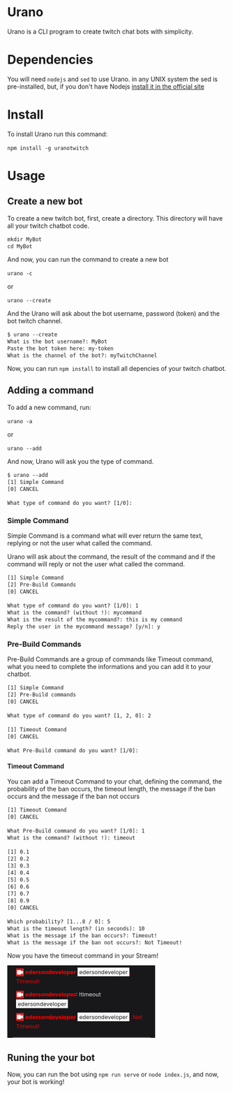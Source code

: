 # Urano

Urano is a CLI program to create twitch chat bots with simplicity.

# Dependencies

You will need `nodejs` and `sed` to use Urano. in any UNIX system the sed is pre-installed, but, if you don't have Nodejs [install it in the official site](https://nodejs.org/en/)

# Install

To install Urano run this command:

`npm install -g uranotwitch`

# Usage

## Create a new bot

To create a new twitch bot, first, create a directory. This directory will have all your twitch chatbot code.

```
mkdir MyBot
cd MyBot
```

And now, you can run the command to create a new bot

`urano -c`

or

`urano --create`

And the Urano will ask about the bot username, password (token) and the bot twitch channel.

```
$ urano --create
What is the bot username?: MyBot
Paste the bot token here: my-token
What is the channel of the bot?: myTwitchChannel
```

Now, you can run `npm install` to install all depencies of your twitch chatbot.

## Adding a command

To add a new command, run:

`urano -a`

or

`urano --add`

And now, Urano will ask you the type of command.

```
$ urano --add
[1] Simple Command
[0] CANCEL

What type of command do you want? [1/0]:
```

### Simple Command

Simple Command is a command what will ever return the same text, replying or not the user what called the command.

Urano will ask about the command, the result of the command and if the command will reply or not the user what called the command.

```
[1] Simple Command
[2] Pre-Build Commands
[0] CANCEL

What type of command do you want? [1/0]: 1
What is the command? (without !): mycommand
What is the result of the mycommand?: this is my command
Reply the user in the mycommand message? [y/n]: y
```

### Pre-Build Commands

Pre-Build Commands are a group of commands like Timeout command, what you need to complete the informations and you can add it to your chatbot.

```
[1] Simple Command
[2] Pre-Build commands
[0] CANCEL

What type of command do you want? [1, 2, 0]: 2

[1] Timeout Command
[0] CANCEL

What Pre-Build command do you want? [1/0]:
```

#### Timeout Command

You can add a Timeout Command to your chat, defining the command, the probability of the ban occurs, the timeout length, the message if the ban occurs and the message if the ban not occurs

```
[1] Timeout Command
[0] CANCEL

What Pre-Build command do you want? [1/0]: 1
What is the command? (without !): timeout

[1] 0.1
[2] 0.2
[3] 0.3
[4] 0.4
[5] 0.5
[6] 0.6
[7] 0.7
[8] 0.9
[0] CANCEL

Which probability? [1...8 / 0]: 5
What is the timeout length? (in seconds): 10
What is the message if the ban occurs?: Timeout!
What is the message if the ban not occurs?: Not Timeout!
```

Now you have the timeout command in your Stream!

![timeout Example](assets/timeoutExample.png)

## Runing the your bot

Now, you can run the bot using `npm run serve` or `node index.js`, and now, your bot is working!
